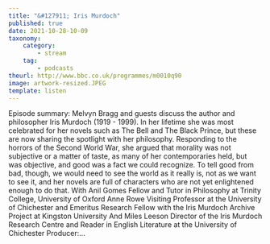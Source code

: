 ```yaml
---
title: "&#127911; Iris Murdoch"
published: true
date: 2021-10-28-10-09
taxonomy:
    category:
        - stream
    tag:
        - podcasts
theurl: http://www.bbc.co.uk/programmes/m0010q90
image: artwork-resized.JPEG
template: listen
---
```


Episode summary: Melvyn Bragg and guests discuss the author and philosopher Iris Murdoch (1919 - 1999). In her lifetime she was most celebrated for her novels such as The Bell and The Black Prince, but these are now sharing the spotlight with her philosophy. Responding to the horrors of the Second World War, she argued that morality was not subjective or a matter of taste, as many of her contemporaries held, but was objective, and good was a fact we could recognize. To tell good from bad, though, we would need to see the world as it really is, not as we want to see it, and her novels are full of characters who are not yet enlightened enough to do that. With Anil Gomes Fellow and Tutor in Philosophy at Trinity College, University of Oxford Anne Rowe Visiting Professor at the University of Chichester and Emeritus Research Fellow with the Iris Murdoch Archive Project at Kingston University And Miles Leeson Director of the Iris Murdoch Research Centre and Reader in English Literature at the University of Chichester Producer:&hellip;
